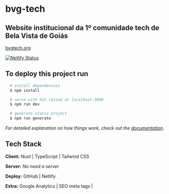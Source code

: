 # bvg-tech

## Website institucional da 1º comunidade tech de Bela Vista de Goiás

[bvgtech.org](https://www.bvgtech.org)

[![Netlify Status](https://api.netlify.com/api/v1/badges/261278b3-733e-46df-b7a9-063cb1949f48/deploy-status)](https://app.netlify.com/sites/vigorous-brahmagupta-ed8242/deploys)

## To deploy this project run 

```bash
  # install dependencies
  $ npm install
```

```bash
  # serve with hot reload at localhost:3000
  $ npm run dev
```

```bash
  # generate static project
  $ npm run generate
```
  
_For detailed explanation on how things work, check out the [documentation](https://nuxtjs.org)._

## Tech Stack

**Client:** Nuxt | TypeScript | Tailwind CSS

**Server:** _No need a server_

**Deploy:** GitHub | Netlify

**Extra:** Google Analytics | SEO meta tags | 
